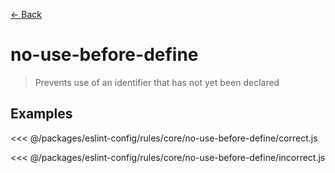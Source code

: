 [&#x2190; Back](./)
# no-use-before-define <badge text="error" type="error" vertical="middle"/>

> Prevents use of an identifier that has not yet been declared


## Examples

<code-highlight>
 
<div slot="correct">

<<< @/packages/eslint-config/rules/core/no-use-before-define/correct.js

</div>

 
<div slot="incorrect">

<<< @/packages/eslint-config/rules/core/no-use-before-define/incorrect.js

</div>

 
</code-highlight>

